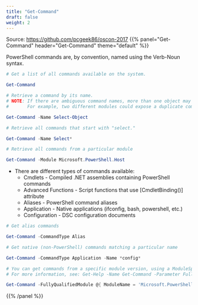 ```yaml
---
title: "Get-Command"
draft: false
weight: 2
---
```


Source: https://github.com/pcgeek86/oscon-2017
{{% panel="Get-Command" header="Get-Command" theme="default" %}}

PowerShell commands are, by convention, named using the Verb-Noun syntax.

```powershell
# Get a list of all commands available on the system.

Get-Command
```
```powershell
# Retrieve a command by its name.
# NOTE: If there are ambiguous command names, more than one object may be returned.
#       For example, two different modules could expose a duplicate command name.

Get-Command -Name Select-Object
```

```powershell
# Retrieve all commands that start with "select."

Get-Command -Name Select*
```

```powershell
# Retrieve all commands from a particular module

Get-Command -Module Microsoft.PowerShell.Host
```

- There are different types of commands available:
    - Cmdlets - Compiled .NET assemblies containing PowerShell commands
    - Advanced Functions - Script functions that use [CmdletBinding()] attribute
    - Aliases - PowerShell command aliases
    - Application - Native applications (ifconfig, bash, powershell, etc.)
    - Configuration - DSC configuration documents

```powershell
# Get alias commands

Get-Command -CommandType Alias
```
```powershell
# Get native (non-PowerShell) commands matching a particular name

Get-Command -CommandType Application -Name *config*
````

```powershell
# You can get commands from a specific module version, using a ModuleSpecification object
# For more information, see: Get-Help -Name Get-Command -Parameter FullyQualifiedModule

Get-Command -FullyQualifiedModule @{ ModuleName = 'Microsoft.PowerShell.Management'; ModuleVersion = '3.1.0.0' }
```
{{% /panel %}}